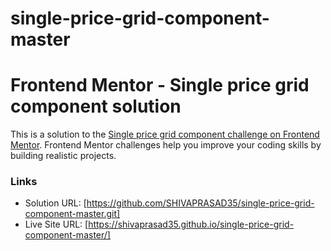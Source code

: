 # single-price-grid-component-master
# Frontend Mentor - Single price grid component solution

This is a solution to the [Single price grid component challenge on Frontend Mentor](https://www.frontendmentor.io/challenges/single-price-grid-component-5ce41129d0ff452fec5abbbc). Frontend Mentor challenges help you improve your coding skills by building realistic projects. 

### Links

- Solution URL: [https://github.com/SHIVAPRASAD35/single-price-grid-component-master.git]
- Live Site URL: [https://shivaprasad35.github.io/single-price-grid-component-master/]









